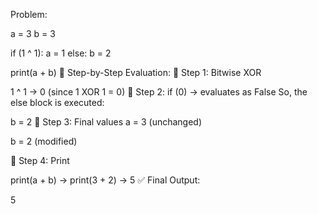 Problem:

a = 3
b = 3

if (1 ^ 1):
    a = 1
else:
    b = 2

print(a + b)
🧠 Step-by-Step Evaluation:
🔸 Step 1: Bitwise XOR

1 ^ 1  →  0  (since 1 XOR 1 = 0)
🔸 Step 2: if (0) → evaluates as False
So, the else block is executed:


b = 2
🔸 Step 3: Final values
a = 3 (unchanged)

b = 2 (modified)

🔸 Step 4: Print


print(a + b) → print(3 + 2) → 5
✅ Final Output:

5
